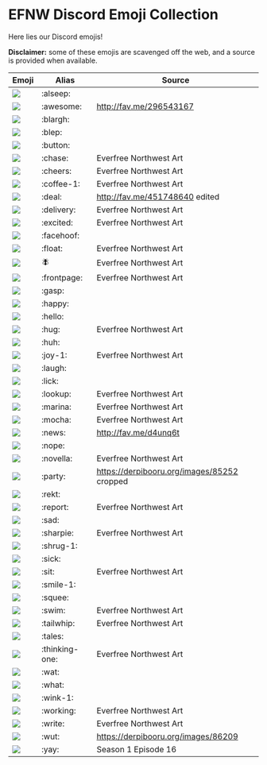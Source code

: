 # EFNW Discord Emoji Collection

Here lies our Discord emojis!

**Disclaimer:** some of these emojis are scavenged off the web, and a source is provided when available.

| Emoji                       | Alias          | Source |
|-----------------------------|----------------|--------|
| ![](emoji/alseep.png)       | :alseep:       |  |
| ![](emoji/awesome.png)      | :awesome:      | http://fav.me/296543167 |
| ![](emoji/blargh.png)       | :blargh:       |  |
| ![](emoji/blep.png)         | :blep:         |  |
| ![](emoji/button.png)       | :button:       |  |
| ![](emoji/chase.png)        | :chase:        | Everfree Northwest Art |
| ![](emoji/cheers.png)       | :cheers:       | Everfree Northwest Art |
| ![](emoji/coffee-1.png)     | :coffee-1:     | Everfree Northwest Art |
| ![](emoji/deal.png)         | :deal:         | http://fav.me/451748640 edited |
| ![](emoji/delivery.png)     | :delivery:     | Everfree Northwest Art |
| ![](emoji/excited.png)      | :excited:      | Everfree Northwest Art |
| ![](emoji/facehoof.png)     | :facehoof:     |  |
| ![](emoji/float.png)        | :float:        | Everfree Northwest Art |
| ![](emoji/fly.png)          | :fly:          | Everfree Northwest Art |
| ![](emoji/frontpage.png)    | :frontpage:    | Everfree Northwest Art |
| ![](emoji/gasp.png)         | :gasp:         |  |
| ![](emoji/happy.png)        | :happy:        |  |
| ![](emoji/hello.png)        | :hello:        |  |
| ![](emoji/hug.png)          | :hug:          | Everfree Northwest Art |
| ![](emoji/huh.png)          | :huh:          |  |
| ![](emoji/joy-1.png)        | :joy-1:        | Everfree Northwest Art |
| ![](emoji/laugh.png)        | :laugh:        |  |
| ![](emoji/lick.png)         | :lick:         |  |
| ![](emoji/lookup.png)       | :lookup:       | Everfree Northwest Art |
| ![](emoji/marina.png)       | :marina:       | Everfree Northwest Art |
| ![](emoji/mocha.png)        | :mocha:        | Everfree Northwest Art |
| ![](emoji/news.png)         | :news:         | http://fav.me/d4unq6t |
| ![](emoji/nope.png)         | :nope:         |  |
| ![](emoji/novella.png)      | :novella:      | Everfree Northwest Art |
| ![](emoji/party.png)        | :party:        | https://derpibooru.org/images/85252 cropped |
| ![](emoji/rekt.png)         | :rekt:         |  |
| ![](emoji/report.png)       | :report:       | Everfree Northwest Art |
| ![](emoji/sad.png)          | :sad:          |  |
| ![](emoji/sharpie.png)      | :sharpie:      | Everfree Northwest Art |
| ![](emoji/shrug-1.png)      | :shrug-1:      |  |
| ![](emoji/sick.png)         | :sick:         |  |
| ![](emoji/sit.png)          | :sit:          | Everfree Northwest Art |
| ![](emoji/smile-1.png)      | :smile-1:      |  |
| ![](emoji/squee.png)        | :squee:        |  |
| ![](emoji/swim.png)         | :swim:         | Everfree Northwest Art |
| ![](emoji/tailwhip.png)     | :tailwhip:     | Everfree Northwest Art |
| ![](emoji/tales.png)        | :tales:        |  |
| ![](emoji/thinking-one.png) | :thinking-one: | Everfree Northwest Art |
| ![](emoji/wat.png)          | :wat:          |  |
| ![](emoji/what.png)         | :what:         |  |
| ![](emoji/wink-1.png)       | :wink-1:       |  |
| ![](emoji/working.png)      | :working:      | Everfree Northwest Art |
| ![](emoji/write.png)        | :write:        | Everfree Northwest Art |
| ![](emoji/wut.png)          | :wut:          | https://derpibooru.org/images/86209 |
| ![](emoji/yay.png)          | :yay:          | Season 1 Episode 16 |

